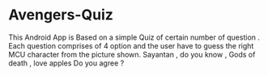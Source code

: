 # Avengers-Quiz

This Android App is Based on a simple Quiz of certain number of question .
Each question comprises of 4 option and the user have to guess the right MCU character from the picture shown.
Sayantan , do you know , Gods of death , love apples
Do you agree ?
